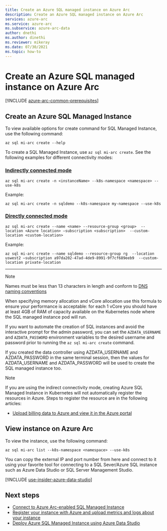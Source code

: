 ```yaml
---
title: Create an Azure SQL managed instance on Azure Arc
description: Create an Azure SQL managed instance on Azure Arc
services: azure-arc
ms.service: azure-arc
ms.subservice: azure-arc-data
author: dnethi
ms.author: dinethi
ms.reviewer: mikeray
ms.date: 07/30/2021
ms.topic: how-to
---
```


# Create an Azure SQL managed instance on Azure Arc

[!INCLUDE [azure-arc-common-prerequisites](../../../includes/azure-arc-common-prerequisites.md)]


## Create an Azure SQL Managed Instance

To view available options for create command for SQL Managed Instance, use the following command:
```azurecli
az sql mi-arc create --help
```

To create a SQL Managed Instance, use `az sql mi-arc create`. See the following examples for different connectivity modes:

### [Indirectly connected mode](#tab/indirectly)

```azurecli
az sql mi-arc create -n <instanceName> --k8s-namespace <namespace> --use-k8s
```

Example:

```azurecli
az sql mi-arc create -n sqldemo --k8s-namespace my-namespace --use-k8s
```

### [Directly connected mode](#tab/directly)

```azurecli
az sql mi-arc create --name <name> --resource-group <group>  --location <Azure location> –subscription <subscription>  --custom-location <custom-location>
```

Example:

```azurecli
az sql mi-arc create --name sqldemo --resource-group rg  --location uswest2 –subscription a97da202-47ad-4de9-8991-9f7cf689eeb9  --custom-location private-location
```

---



> [!NOTE]
>  Names must be less than 13 characters in length and conform to [DNS naming conventions](https://kubernetes.io/docs/concepts/overview/working-with-objects/names/#dns-label-names)
>
>  When specifying memory allocation and vCore allocation use this formula to ensure your performance is acceptable: for each 1 vCore you should have at least 4GB of RAM of capacity available on the Kubernetes node where the SQL managed instance pod will run.
>
>  If you want to automate the creation of SQL instances and avoid the interactive prompt for the admin password, you can set the `AZDATA_USERNAME` and `AZDATA_PASSWORD` environment variables to the desired username and password prior to running the `az sql mi-arc create` command.
> 
>  If you created the data controller using AZDATA_USERNAME and AZDATA_PASSWORD in the same terminal session, then the values for AZDATA_USERNAME and AZDATA_PASSWORD will be used to create the SQL managed instance too.

> [!NOTE]
> If you are using the indirect connectivity mode, creating Azure SQL Managed Instance in Kubernetes will not automatically register the resources in Azure. Steps to register the resource are in the following articles: 
> - [Upload billing data to Azure and view it in the Azure portal](view-billing-data-in-azure.md) 


## View instance on Azure Arc

To view the instance, use the following command:

```azurecli
az sql mi-arc list --k8s-namespace <namespace> --use-k8s
```

You can copy the external IP and port number from here and connect to it using your favorite tool for connecting to a SQL Sever/Azure SQL instance such as Azure Data Studio or SQL Server Management Studio.

[!INCLUDE [use-insider-azure-data-studio](includes/use-insider-azure-data-studio.md)]

## Next steps
- [Connect to Azure Arc-enabled SQL Managed Instance](connect-managed-instance.md)
- [Register your instance with Azure and upload metrics and logs about your instance](upload-metrics-and-logs-to-azure-monitor.md)
- [Deploy Azure SQL Managed Instance using Azure Data Studio](create-sql-managed-instance-azure-data-studio.md)
